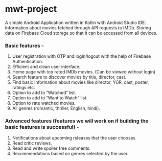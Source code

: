 # mwt-project
A simple Android Application written in Kotlin with Android Studio IDE.
Information about movies fetched through API requests to IMDb.
Storing data on Firebase Cloud storage so that it can be accessed from all devices.



### Basic features -

1. User registration with OTP and login/logout with the help of Firebase Authentication.
2. Efficient and clean user interface.
3. Home page with top rated IMDb movies. (Can be viewed without login)
4. Search feature to discover movies by title, director, cast.
5. Find basic information about movies like director, YOR, cast, poster, ratings etc.
6. Option to add to “Watched” list.
7. Option to add to “Want to Watch” list.
8. Option to rate watched movies.
9. All genres (romantic, thriller, English, hindi).




### Advanced features (features we will work on if building the basic features is successful) - 

1. Notifications about upcoming releases that the user chooses.
2. Read critic reviews.
3. Read and write spoiler free comments.
4. Recommendations based on genres selected by the user.
